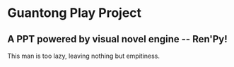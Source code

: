 # Guantong Play Project
## A PPT powered by visual novel engine -- Ren'Py!
This man is too lazy, leaving nothing but empitiness.
